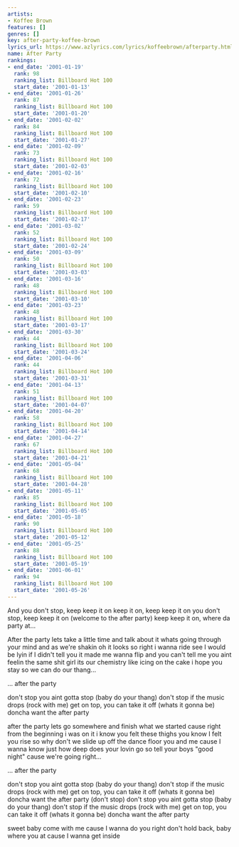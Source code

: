 ```yaml
---
artists:
- Koffee Brown
features: []
genres: []
key: after-party-koffee-brown
lyrics_url: https://www.azlyrics.com/lyrics/koffeebrown/afterparty.html
name: After Party
rankings:
- end_date: '2001-01-19'
  rank: 98
  ranking_list: Billboard Hot 100
  start_date: '2001-01-13'
- end_date: '2001-01-26'
  rank: 87
  ranking_list: Billboard Hot 100
  start_date: '2001-01-20'
- end_date: '2001-02-02'
  rank: 84
  ranking_list: Billboard Hot 100
  start_date: '2001-01-27'
- end_date: '2001-02-09'
  rank: 73
  ranking_list: Billboard Hot 100
  start_date: '2001-02-03'
- end_date: '2001-02-16'
  rank: 72
  ranking_list: Billboard Hot 100
  start_date: '2001-02-10'
- end_date: '2001-02-23'
  rank: 59
  ranking_list: Billboard Hot 100
  start_date: '2001-02-17'
- end_date: '2001-03-02'
  rank: 52
  ranking_list: Billboard Hot 100
  start_date: '2001-02-24'
- end_date: '2001-03-09'
  rank: 50
  ranking_list: Billboard Hot 100
  start_date: '2001-03-03'
- end_date: '2001-03-16'
  rank: 48
  ranking_list: Billboard Hot 100
  start_date: '2001-03-10'
- end_date: '2001-03-23'
  rank: 48
  ranking_list: Billboard Hot 100
  start_date: '2001-03-17'
- end_date: '2001-03-30'
  rank: 44
  ranking_list: Billboard Hot 100
  start_date: '2001-03-24'
- end_date: '2001-04-06'
  rank: 44
  ranking_list: Billboard Hot 100
  start_date: '2001-03-31'
- end_date: '2001-04-13'
  rank: 51
  ranking_list: Billboard Hot 100
  start_date: '2001-04-07'
- end_date: '2001-04-20'
  rank: 58
  ranking_list: Billboard Hot 100
  start_date: '2001-04-14'
- end_date: '2001-04-27'
  rank: 67
  ranking_list: Billboard Hot 100
  start_date: '2001-04-21'
- end_date: '2001-05-04'
  rank: 68
  ranking_list: Billboard Hot 100
  start_date: '2001-04-28'
- end_date: '2001-05-11'
  rank: 85
  ranking_list: Billboard Hot 100
  start_date: '2001-05-05'
- end_date: '2001-05-18'
  rank: 90
  ranking_list: Billboard Hot 100
  start_date: '2001-05-12'
- end_date: '2001-05-25'
  rank: 88
  ranking_list: Billboard Hot 100
  start_date: '2001-05-19'
- end_date: '2001-06-01'
  rank: 94
  ranking_list: Billboard Hot 100
  start_date: '2001-05-26'
---
```


And you don't stop, keep keep it on
keep it on, keep keep it on
you don't stop, keep keep it on
(welcome to the after party)
keep keep it on, where da party at...

After the party
lets take a little time
and talk about it
whats going through your mind
and as we're shakin
oh it looks so right
i wanna ride
see I would be lyin
if I didn't tell you
it made me wanna flip
and you can't tell me
you aint feelin the same shit
girl its our chemistry
like icing on the cake
i hope you stay
so we can do our thang...

... after the party

don't stop you aint gotta stop (baby do your thang)
don't stop if the music drops (rock with me)
get on top, you can take it off (whats it gonna be)
doncha want the after party

after the party
lets go somewhere and finish
what we started
cause right from the beginning
i was on it
i know you felt these thighs
you know I felt you rise
so why don't we slide
up off the dance floor
you and me
cause I wanna know
just how deep
does your lovin go
so tell your boys "good night"
cause we're going right...

... after the party

don't stop you aint gotta stop (baby do your thang)
don't stop if the music drops (rock with me)
get on top, you can take it off (whats it gonna be)
doncha want the after party
(don't stop)
don't stop you aint gotta stop (baby do your thang)
don't stop if the music drops (rock with me)
get on top, you can take it off (whats it gonna be)
doncha want the after party

sweet baby come with me
cause I wanna do you right
don't hold back, baby where you at
cause I wanna get inside





